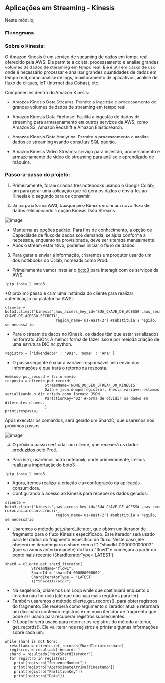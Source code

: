 ## Aplicações em Streaming - Kinesis <br>

Neste módulo, 

### Fluxograma<br>


### Sobre o Kinesis:<br>

O Amazon Kinesis é um serviço de streaming de dados em tempo real oferecido pela AWS. Ele permite a coleta, processamento e analise grandes volumes de dados de streaming em tempo real. Ele é útil em casos de uso onde é necessário processar e analisar grandes quantidades de dados em tempo real, como análise de logs, monitoramento de aplicativos, análise de fluxo de cliques, IoT (Internet das Coisas), etc.

Componentes dentro do Amazon Kinesis:

* Amazon Kinesis Data Streams: Permite a ingestão e processamento de grandes volumes de dados de streaming em tempo real.

* Amazon Kinesis Data Firehose: Facilita a ingestão de dados de streaming para armazenamento em outros serviços da AWS, como Amazon S3, Amazon Redshift e Amazon Elasticsearch.

* Amazon Kinesis Data Analytics: Permite o processamento e analise dados de streaming usando consultas SQL padrão.

* Amazon Kinesis Video Streams:  serviço para ingestão, processamento e armazenamento de vídeo de streaming para análise e aprendizado de máquina.

### Passo-a-passo do projeto:<br>

1) Primeiramente, foram criados três notebooks usando o Google Colab; um para gerar uma aplicação que irá gera os dados e enviá-los ao Kinesis e o segundo para os consumir.

2) Já na plataforma AWS, busque pelo Kinesis e crie um novo fluxo de dados selecionando a opção Kinesis Data Streams

![image](https://github.com/micvet/curso-eng-dados-fa/assets/86981990/74859e0f-9773-495e-90d2-255de1c26d77)

* Mantenha as opções padrão. Para fins de conhecimento, a opção de Capacidade de fluxo de dados sob demanda, se ajuta conforma a necessida, enquanto na provisionada, deve ser alterada manualmente.
* Após o stream estar ativo, podemos iniciar o fluxo de dados. 

3) Para gerar e enviar a informação, criaremos um produtor usando um dos notebooks do Colab, nomeado como Prod.
* Primeiramente vamos instalar o [boto3](https://boto3.amazonaws.com/v1/documentation/api/latest/index.html) para interagir com os serviços da AWS.
```
!pip install boto3
```
*O próximo passo é  criar uma instância do cliente para realizar autenticação na plataforma AWS:

```
cliente = boto3.client('kinesis',aws_access_key_id='SUA_CHAVE_DE_ACESSO',aws_secret_access_key='SUA-CHAVE-DE-ACESSO-SECRETA',
                       region_name='us-east-2') #substituia a região, se necessário
```

* Para o stream de dados no Kinesis, os dados têm que estar serializados no formato JSON. A melhor forma de fazer isso é por meioda criação de uma estrutura DIC no python.
```
registro = {'idvendedor' : '991', 'nome' : 'Ana' }
```
* O passo seguinte é criar a variável responsável pelo envio das informações e que trará o retorno da resposta.
```
#método put_record = faz o envio
resposta = cliente.put_record( 
                  StreamName='NOME_DO_SEU_STREAM_DO_KINESIS', 
                  Data = json.dumps(registro), #nesta variável estamos serializando o dic criado como formato JSON
                  PartitionKey='02' #Forma de dividir os dados em diferentes chaves. 
                  )
print(resposta)
```
Após executar os comandos, será gerado um ShardID, que usaremos nos próximos passos.

![image](https://github.com/micvet/curso-eng-dados-fa/assets/86981990/67cffe1a-f66b-4e64-a7b4-1c2df25e8372)

4) O próximo passo será criar um cliente, que receberá os dados produzidos pelo Prod.
* Para isso, usaremos outro notebook, onde primeiramente, iremos realizar a importação do [boto3](https://boto3.amazonaws.com/v1/documentation/api/latest/index.html)

```
!pip install boto3
```
* Agora, iremos realizar a criação e a=confugração da aplicação consumidora.
* Configurando o acesso ao Kinesis para receber os dados gerados:
```
cliente = boto3.client('kinesis',aws_access_key_id='SUA_CHAVE_DE_ACESSO',aws_secret_access_key='SUA-CHAVE-DE-ACESSO-SECRETA',
                       region_name='us-east-2') #substituia a região, se necessário
```
* Usaremos o método get_shard_iterator, que obtém um iterador de fragmento para o fluxo Kinesis especificado. Esse iterador será usado para ler dados do fragmento específico do fluxo. Neste caso, ele obeterá um iterador para o shard com o ID "shardId-000000000002" (que salvamos anteriormanete) do fluxo "flow1" e começará a partir do ponto mais recente (ShardIteratorType='LATEST').

```
shard = cliente.get_shard_iterator(
            StreamName="flow1",
            ShardId = 'shardId-000000000002',
            ShardIteratorType = 'LATEST'
            )["ShardIterator"]
```
* Na sequência, criaremos um Loop while que continuará enquanto o iterador não for nulo (até que não haja mais registros para ler).
* Também usaremos o método cliente.get_records(), para obter registros do fragmento. Ele receberá como argumento o iterador atual e retornará um dicionário contendo registros e um novo iterador de fragmento que pode ser usado para recuperar registros subsequentes.
* O Loop for será usado para retornar os registros do método anterior, get_records(). Ele vai iterar nos registros e printar algumas informações sobre cada um. 


```
while shard is not None:
  resultado = cliente.get_records(ShardIterator=shard)
  registros = resultado['Records']
  shard = resultado["NextShardIterator"]
  for registro in registros:
    print(registro["SequenceNumber"])
    print(registro["ApproximateArrivalTimestamp"])
    print(registro["PartitionKey"])
    print(registro["Data"])
```







